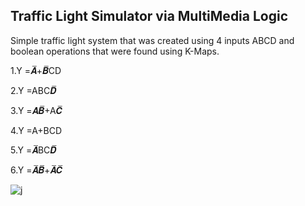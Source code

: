 ## Traffic Light Simulator via MultiMedia Logic
Simple traffic light system that was created using 4 inputs ABCD and boolean operations that were found using K-Maps.

1.Y =𝑨̅+𝑩̅CD

2.Y =ABC𝑫̅

3.Y =𝑨𝑩̅+A𝑪̅

4.Y =A+BCD

5.Y =𝑨̅BC𝑫̅

6.Y =𝑨̅𝑩̅+𝑨̅𝑪̅

![j](https://user-images.githubusercontent.com/34658946/34802502-fb6dc588-f63b-11e7-9031-9fd710069468.jpg)

